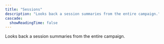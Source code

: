 ```yaml
---
title: "Sessions"
description: "Looks back a session summaries from the entire campaign."
cascade:
  showReadingTime: false
---
```

Looks back a session summaries from the entire campaign.